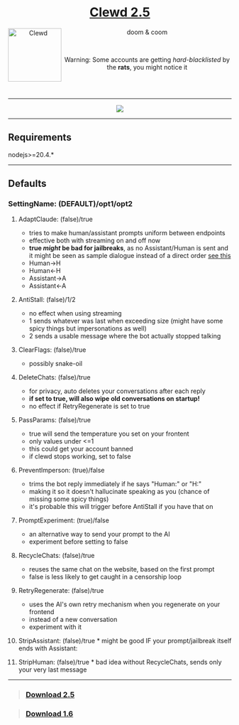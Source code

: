 <div align="center">
<a href="https://gitgud.io/ahsk/clewd/-/tree/2.5">
<h1>Clewd 2.5</h1>
  <img
    height="120"
    width="120"
    alt="Clewd"
    title="Clewd"
    src="https://gitgud.io/ahsk/clewd/-/raw/master/logo.png"
    align="left"
  />
</a>

doom & coom

<br>

Warning: Some accounts are getting _hard-blacklisted_ by the **rats**, you might notice it

<br>
<br>
<hr>
<a href="https://gitgud.io/ahsk/clewd/-/archive/2.5/clewd-2.5.zip">
   <img src="https://gitgud.io/ahsk/clewd/-/raw/2.5/program.png">
</a>
<hr>

</div>

## Requirements

nodejs>=20.4.*

---

## Defaults

### SettingName: (DEFAULT)/opt1/opt2

 1. AdaptClaude: (false)/true
    * tries to make human/assistant prompts uniform between endpoints
    * effective both with streaming on and off now
    * __true *might* be bad for jailbreaks__, as no Assistant/Human is sent and it might be seen as sample dialogue instead of a direct order [see this](https://docs.anthropic.com/claude/docs/prompt-troubleshooting-checklist#the-prompt-is-formatted-correctly)
    - Human->H
    - Human<-H
    - Assistant->A
    - Assistant<-A

 2. AntiStall: (false)/1/2
    * no effect when using streaming
    * 1 sends whatever was last when exceeding size (might have some spicy things but impersonations as well)
    * 2 sends a usable message where the bot actually stopped talking

 3. ClearFlags: (false)/true
    * possibly snake-oil

 4. DeleteChats: (false)/true
    * for privacy, auto deletes your conversations after each reply
    * **if set to true, will also wipe old conversations on startup!**
    * no effect if RetryRegenerate is set to true

 5. PassParams: (false)/true
    * true will send the temperature you set on your frontent
    * only values under <=1
    * this could get your account banned
    * if clewd stops working, set to false

 6. PreventImperson: (true)/false
    * trims the bot reply immediately if he says "Human:" or "H:"
    * making it so it doesn't hallucinate speaking as you (chance of missing some spicy things)
    * it's probable this will trigger before AntiStall if you have that on

 7. PromptExperiment: (true)/false
    * an alternative way to send your prompt to the AI
    * experiment before setting to false

 8. RecycleChats: (false)/true
    * reuses the same chat on the website, based on the first prompt
    * false is less likely to get caught in a censorship loop

 9. RetryRegenerate: (false)/true
    * uses the AI's own retry mechanism when you regenerate on your frontend
    * instead of a new conversation
    * experiment with it

 10. StripAssistant: (false)/true
    * might be good IF your prompt/jailbreak itself ends with Assistant: 

 11. StripHuman: (false)/true
    * bad idea without RecycleChats, sends only your very last message

---

> ### [Download 2.5](https://gitgud.io/ahsk/clewd/-/archive/2.5/clewd-2.5.zip)

> ### [Download 1.6](https://gitgud.io/ahsk/clewd/-/archive/1.6/clewd-1.6.zip)
